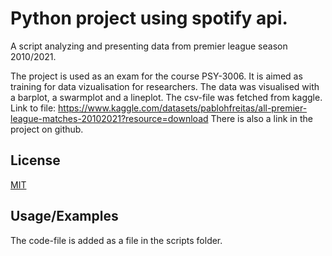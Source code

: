 # Python project using spotify api.

A script analyzing and presenting data from premier league season 2010/2021.

The project is used as an exam for the course PSY-3006. It is aimed as training for data vizualisation for researchers. 
The data was visualised with a barplot, a swarmplot and a lineplot. 
The csv-file was fetched from kaggle. Link to file: https://www.kaggle.com/datasets/pablohfreitas/all-premier-league-matches-20102021?resource=download
There is also a link in the project on github. 


## License

[MIT](https://choosealicense.com/licenses/mit/)


## Usage/Examples

The code-file is added as a file in the scripts folder.
